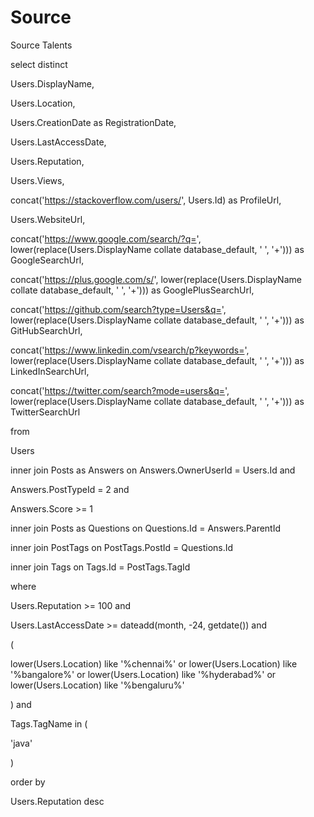 # Source
Source Talents


select distinct
 
Users.DisplayName,
 
Users.Location,
 
Users.CreationDate as RegistrationDate,
 
Users.LastAccessDate,
 
Users.Reputation,
 
Users.Views,
 
concat('https://stackoverflow.com/users/', Users.Id) as ProfileUrl,
 
Users.WebsiteUrl,
 
concat('https://www.google.com/search/?q=', lower(replace(Users.DisplayName collate database_default, ' ', '+'))) as GoogleSearchUrl,
 
concat('https://plus.google.com/s/', lower(replace(Users.DisplayName collate database_default, ' ', '+'))) as GooglePlusSearchUrl,
 
concat('https://github.com/search?type=Users&q=', lower(replace(Users.DisplayName collate database_default, ' ', '+'))) as GitHubSearchUrl,
 
concat('https://www.linkedin.com/vsearch/p?keywords=', lower(replace(Users.DisplayName collate database_default, ' ', '+'))) as LinkedInSearchUrl,
 
concat('https://twitter.com/search?mode=users&q=', lower(replace(Users.DisplayName collate database_default, ' ', '+'))) as TwitterSearchUrl
 
from
 
Users
 
inner join Posts as Answers on Answers.OwnerUserId = Users.Id and
 
Answers.PostTypeId = 2 and
 
Answers.Score >= 1
 
inner join Posts as Questions on Questions.Id = Answers.ParentId
 
inner join PostTags on PostTags.PostId = Questions.Id
 
inner join Tags on Tags.Id = PostTags.TagId
 
where
 
Users.Reputation >= 100 and
 
Users.LastAccessDate >= dateadd(month, -24, getdate()) and
 
(
 
lower(Users.Location) like '%chennai%' or lower(Users.Location) like '%bangalore%' or lower(Users.Location) like '%hyderabad%' or lower(Users.Location) like '%bengaluru%'
 
) and
 
Tags.TagName in (
 
'java'
 
)
 
order by
 
Users.Reputation desc
